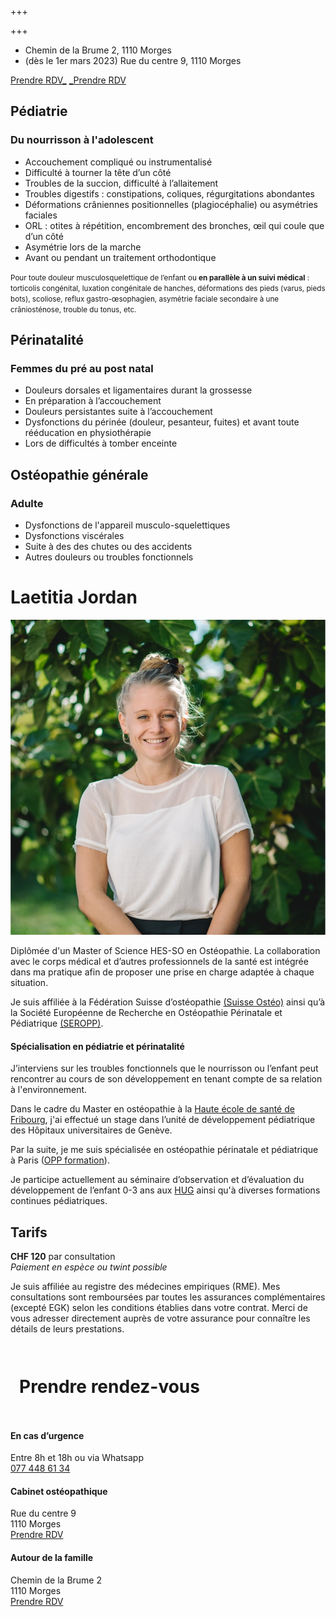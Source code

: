 +++

+++
* Chemin de la Brume 2, 1110 Morges
* (dès le 1er mars 2023) Rue du centre 9, 1110 Morges

<div class="cta"> <a href="[_https://app.terap.ch/booking/830 _](https://app.terap.ch/booking/830 "https://app.terap.ch/booking/83")" target="_blank" class="btn">Prendre RDV_</a> <a href="_[https://progenda.be/calendars/jordan-laetitia-osteopathe-morges/availabilities](https://progenda.be/calendars/jordan-laetitia-osteopathe-morges/availabilities "https://progenda.be/calendars/jordan-laetitia-osteopathe-morges/availabilities")_" target="_blank" class="btn">_Prendre RDV</a> </div>

## **Pédiatrie**

### Du nourrisson à l'adolescent

* Accouchement compliqué ou instrumentalisé
* Difficulté à tourner la tête d’un côté
* Troubles de la succion, difficulté à l’allaitement
* Troubles digestifs : constipations, coliques, régurgitations abondantes
* Déformations crâniennes positionnelles (plagiocéphalie) ou asymétries faciales
* ORL : otites à répétition, encombrement des bronches, œil qui coule que d’un côté
* Asymétrie lors de la marche
* Avant ou pendant un traitement orthodontique

<small>Pour toute douleur musculosquelettique de l’enfant ou **en parallèle à un suivi médical** : torticolis congénital, luxation congénitale de hanches, déformations des pieds (varus, pieds bots), scoliose, reflux gastro-œsophagien, asymétrie faciale secondaire à une crâniosténose, trouble du tonus, etc.</small>

## **Périnatalité**

### Femmes du pré au post natal

* Douleurs dorsales et ligamentaires durant la grossesse
* En préparation à l’accouchement
* Douleurs persistantes suite à l’accouchement
* Dysfonctions du périnée (douleur, pesanteur, fuites) et avant toute rééducation en physiothérapie
* Lors de difficultés à tomber enceinte

## **Ostéopathie générale**

### Adulte

* Dysfonctions de l'appareil musculo-squelettiques
* Dysfonctions viscérales
* Suite à des des chutes ou des accidents
* Autres douleurs ou troubles fonctionnels

# Laetitia Jordan

<img src="/uploads/header_laetitia.jpg"/>

Diplômée d'un Master of Science HES⁠-⁠SO en Ostéopathie. La collaboration avec le corps médical et d’autres professionnels de la santé est intégrée dans ma pratique afin de proposer une prise en charge adaptée à chaque situation.

Je suis affiliée à la Fédération Suisse d’ostéopathie [(Suisse Ostéo)](https://www.fso-svo.ch/) ainsi qu’à la Société Européenne de Recherche en Ostéopathie Périnatale et Pédiatrique [(SEROPP)](https://seropp.org/).

#### **Spécialisation en pédiatrie et périnatalité**

J’interviens sur les troubles fonctionnels que le nourrisson ou l’enfant peut rencontrer au cours de son développement en tenant compte de sa relation à l'environnement.

Dans le cadre du Master en ostéopathie à la [Haute école de santé de Fribourg](https://www.heds-fr.ch/fr/formations/osteopathie-bilingue/la-profession/), j'ai effectué un stage dans l’unité de développement pédiatrique des Hôpitaux universitaires de Genève.

Par la suite, je me suis spécialisée en ostéopathie périnatale et pédiatrique à Paris ([OPP formation](https://osteopathie-perinatale-pediatrique.com/)).

Je participe actuellement au séminaire d’observation et d’évaluation du développement de l’enfant 0-3 ans aux [HUG](https://www.hug.ch/sante-psychique-perinatalite/espace-professionnel) ainsi qu'à diverses formations continues pédiatriques.

</div>
</div>

## Tarifs

**CHF 120** par consultation <br/>
_Paiement en espèce ou twint possible_

Je suis affiliée au registre des médecines empiriques (RME). Mes consultations sont remboursées par toutes les assurances complémentaires (excepté EGK) selon les conditions établies dans votre contrat. Merci de vous adresser directement auprès de votre assurance pour connaître les détails de leurs prestations.

<footer class="container-full">

<div style="max-width:60em;margin:0 auto;padding:1em;">

# Prendre rendez-vous

</div>

<div class="footer-container">

<div>

#### En cas d’urgence

Entre 8h et 18h ou via Whatsapp <br/>
[077 448 61 34](tel:0041774486134)

</div>

<div>

#### Cabinet ostéopathique

Rue du centre 9  <br/>  1110 Morges  <br/>  [Prendre RDV](https://progenda.be/calendars/jordan-laetitia-osteopathe-morges)

</div>
<div>

#### Autour de la famille

Chemin de la Brume 2 <br/>  1110 Morges <br/> [Prendre RDV](https://progenda.be/calendars/jordan-laetitia-osteopathe-morges)

</div>

</div>

</footer>